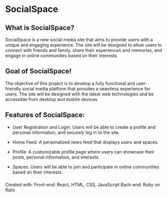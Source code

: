 # SocialSpace

## What is SocialSpace?
SocialSpace is a new social media site that aims to provide users with a unique and engaging experience. The site will be designed to allow users to connect with friends and family, share their experiences and memories, and engage in online communities based on their interests.

## Goal of SocialSpace!
The objective of this project is to develop a fully functional and user-friendly social media platform that provides a seamless experience for users. The site will be designed with the latest web technologies and be accessible from desktop and mobile devices.

## Features of SocialSpace:
- User Registration and Login: Users will be able to create a profile and personal information, and securely log in to the site.

- Home Feed: A personalized news feed that displays users and spaces.

- Profile: A customizable profile page where users can showcase their posts, personal information, and interests.

- Spaces: Users will be able to join and participate in online communities based on their interests.


### 
Created with: 
Front-end: React, HTML, CSS, JavaScript
Back-end: Ruby on Rails